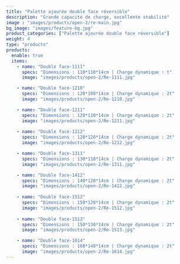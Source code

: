 ```yaml
---
title: "Palette ajourée double face réversible"
description: "Grande capacité de charge, excellente stabilité"
image : "images/products/open-2/re-main.jpg"
bg_image: "images/feature-bg.jpg"
product_categories: ["Palette ajourée double face réversible"]
weight: 4
type: "products"
products:
  enable: true
  items:
    - name: "Double face-1111"
      specs: "Dimensions : 110*110*14cm | Charge dynamique : t"
      image: "images/products/open-2/Re-1111.jpg"

    - name: "Double face-1210"
      specs: "Dimensions : 120*100*14cm | Charge dynamique : 2t"
      image: "images/products/open-2/Re-1210.jpg"

    - name: "Double face-1211"
      specs: "Dimensions : 120*110*14cm | Charge dynamique : 2t"
      image: "images/products/open-2/Re-1211.jpg"
    
    - name: "Double face-1212"
      specs: "Dimensions : 120*120*14cm | Charge dynamique : 2t"
      image: "images/products/open-2/Re-1212.jpg"

    - name: "Double face-1311"
      specs: "Dimensions : 130*110*14cm | Charge dynamique : 2t"
      image: "images/products/open-2/Re-1311.jpg"

    - name: "Double face-1412"
      specs: "Dimensions : 140*120*14cm | Charge dynamique : 2t"
      image: "images/products/open-2/Re-1412.jpg"
       
    - name: "Double face-1512"
      specs: "Dimensions : 150*120*14cm | Charge dynamique : 2t"
      image: "images/products/open-2/Re-1512.jpg"
    
    - name: "Double face-1513"
      specs: "Dimensions : 150*130*14cm | Charge dynamique : 2t"
      image: "images/products/open-2/Re-1513.jpg"

    - name: "Double face-1614"
      specs: "Dimensions : 160*140*14cm | Charge dynamique : 2t"
      image: "images/products/open-2/Re-1614.jpg"
---
```

